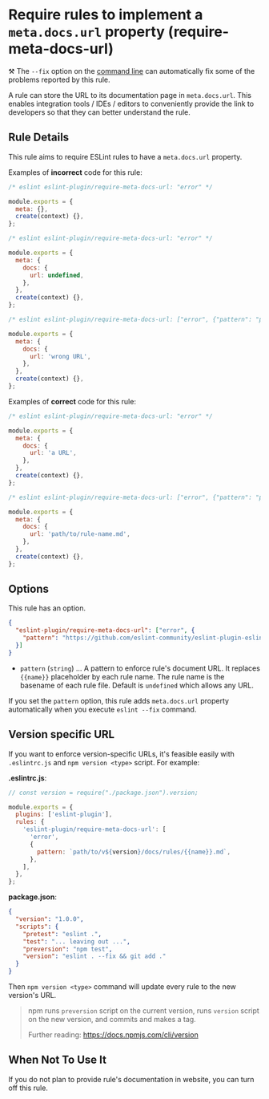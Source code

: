 # Require rules to implement a `meta.docs.url` property (require-meta-docs-url)

⚒️ The `--fix` option on the [command line](https://eslint.org/docs/user-guide/command-line-interface#--fix) can automatically fix some of the problems reported by this rule.

A rule can store the URL to its documentation page in `meta.docs.url`. This enables integration tools / IDEs / editors to conveniently provide the link to developers so that they can better understand the rule.

## Rule Details

This rule aims to require ESLint rules to have a `meta.docs.url` property.

Examples of **incorrect** code for this rule:

```js
/* eslint eslint-plugin/require-meta-docs-url: "error" */

module.exports = {
  meta: {},
  create(context) {},
};
```

```js
/* eslint eslint-plugin/require-meta-docs-url: "error" */

module.exports = {
  meta: {
    docs: {
      url: undefined,
    },
  },
  create(context) {},
};
```

```js
/* eslint eslint-plugin/require-meta-docs-url: ["error", {"pattern": "path/to/{{name}}.md"}] */

module.exports = {
  meta: {
    docs: {
      url: 'wrong URL',
    },
  },
  create(context) {},
};
```

Examples of **correct** code for this rule:

```js
/* eslint eslint-plugin/require-meta-docs-url: "error" */

module.exports = {
  meta: {
    docs: {
      url: 'a URL',
    },
  },
  create(context) {},
};
```

```js
/* eslint eslint-plugin/require-meta-docs-url: ["error", {"pattern": "path/to/{{name}}.md"}] */

module.exports = {
  meta: {
    docs: {
      url: 'path/to/rule-name.md',
    },
  },
  create(context) {},
};
```

## Options

This rule has an option.

```json
{
  "eslint-plugin/require-meta-docs-url": ["error", {
    "pattern": "https://github.com/eslint-community/eslint-plugin-eslint-plugin/blob/master/docs/rules/{{name}}.md"
  }]
}
```

- `pattern` (`string`) ... A pattern to enforce rule's document URL. It replaces `{{name}}` placeholder by each rule name. The rule name is the basename of each rule file. Default is `undefined` which allows any URL.

If you set the `pattern` option, this rule adds `meta.docs.url` property automatically when you execute `eslint --fix` command.

## Version specific URL

If you want to enforce version-specific URLs, it's feasible easily with `.eslintrc.js` and `npm version <type>` script.
For example:

**.eslintrc.js**:

```js
// const version = require("./package.json").version;

module.exports = {
  plugins: ['eslint-plugin'],
  rules: {
    'eslint-plugin/require-meta-docs-url': [
      'error',
      {
        pattern: `path/to/v${version}/docs/rules/{{name}}.md`,
      },
    ],
  },
};
```

**package.json**:

```json
{
  "version": "1.0.0",
  "scripts": {
    "pretest": "eslint .",
    "test": "... leaving out ...",
    "preversion": "npm test",
    "version": "eslint . --fix && git add ."
  }
}
```

Then `npm version <type>` command will update every rule to the new version's URL.

> npm runs `preversion` script on the current version, runs `version` script on the new version, and commits and makes a tag.
>
> Further reading: <https://docs.npmjs.com/cli/version>

## When Not To Use It

If you do not plan to provide rule's documentation in website, you can turn off this rule.
